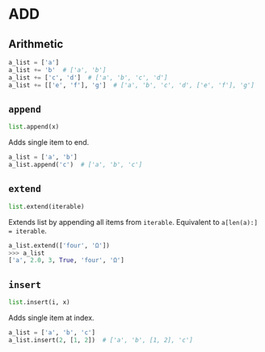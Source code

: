 # ADD

## Arithmetic

```python
a_list = ['a']
a_list += 'b'  # ['a', 'b']
a_list += ['c', 'd']  # ['a', 'b', 'c', 'd']
a_list += [['e', 'f'], 'g']  # ['a', 'b', 'c', 'd', ['e', 'f'], 'g']
```

## `append`

```python
list.append(x)
```

Adds single item to end.

```python
a_list = ['a', 'b']
a_list.append('c')  # ['a', 'b', 'c']
```

## `extend`

```python
list.extend(iterable)
```

Extends list by appending all items from `iterable`. Equivalent to `a[len(a):] = iterable`.

```python
a_list.extend(['four', 'Ω'])
>>> a_list
['a', 2.0, 3, True, 'four', 'Ω']
```

## `insert`

```python
list.insert(i, x)
```

Adds single item at index.

```python
a_list = ['a', 'b', 'c']
a_list.insert(2, [1, 2])  # ['a', 'b', [1, 2], 'c']
```
